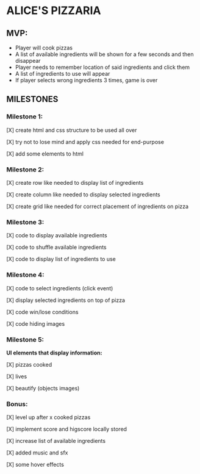 # ALICE'S PIZZARIA

## MVP:


- Player will cook pizzas
- A list of available ingredients will be shown for a few seconds and then disappear
- Player needs to remember location of said ingredients and click them
- A list of ingredients to use will appear
- If player selects wrong ingredients 3 times, game is over


## MILESTONES

### Milestone 1:


[X] create html and css structure to be used all over

[X] try not to lose mind and apply css needed for end-purpose

[X] add some elements to html


### Milestone 2:


[X] create row like needed to display list of ingredients

[X] create column like needed to display selected ingredients

[X] create grid like needed for correct placement of ingredients on pizza


### Milestone 3:


[X] code to display available ingredients

[X] code to shuffle available ingredients

[X] code to display list of ingredients to use


### Milestone 4:

[X] code to select ingredients (click event)

[X] display selected ingredients on top of pizza

[X] code win/lose conditions

[X] code hiding images


### Milestone 5:


**UI elements that display information:**

[X] pizzas cooked

[X] lives

[X] beautify (objects images)


### Bonus:


[X] level up after x cooked pizzas

[X] implement score and higscore locally stored

[X] increase list of available ingredients

[X] added music and sfx

[X] some hover effects
